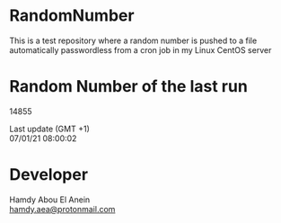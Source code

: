 # RandomNumber    
This is a test repository where a random number is pushed to a file automatically passwordless from a cron job in my Linux CentOS server    
# Random Number of the last run   
14855
      
Last update (GMT +1)    
07/01/21 08:00:02
# Developer    
Hamdy Abou El Anein   
hamdy.aea@protonmail.com
